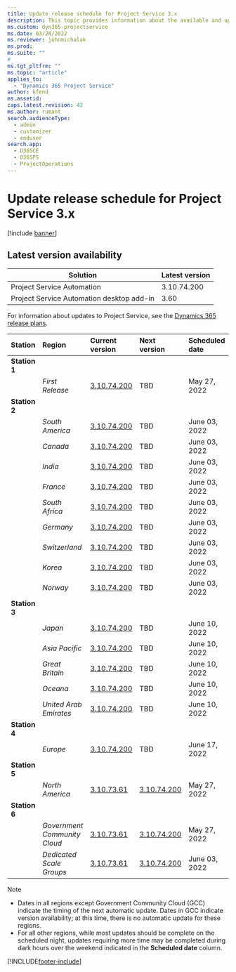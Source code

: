 ```yaml
---
title: Update release schedule for Project Service 3.x
description: This topic provides information about the available and upcoming releases of Dynamics 365 Project Service Automation.
ms.custom: dyn365-projectservice
ms.date: 03/28/2022
ms.reviewer: johnmichalak
ms.prod:
ms.suite: ""
#
ms.tgt_pltfrm: ""
ms.topic: "article"
applies_to: 
  - "Dynamics 365 Project Service"
author: kfend
ms.assetid: 
caps.latest.revision: 42
ms.author: rumant
search.audienceType: 
  - admin
  - customizer
  - enduser
search.app: 
  - D365CE
  - D365PS
  - ProjectOperations
---
```


# Update release schedule for Project Service 3.x

[!include [banner](../includes/psa-now-project-operations.md)]

## Latest version availability

| Solution  | Latest version |
|-------|----|
| Project Service Automation    | 3.10.74.200 |
| Project Service Automation desktop add-in                | 3.60          |

For information about updates to Project Service, see the [Dynamics 365 release plans](/dynamics365/release-plans/). 

| Station  | Region | Current version | Next version |  Scheduled date
| :---   | :---   | :---   | :---   |:---   |         
|<strong>Station 1</strong> | |  |  | |
| | <i>First Release</i> | [3.10.74.200](whats-new-ur43.md) | TBD | May 27, 2022
|<strong>Station 2</strong> | |  |  | |
| | <i>South America</i> | [3.10.74.200](whats-new-ur43.md) | TBD | June 03, 2022
| | <i>Canada</i> | [3.10.74.200](whats-new-ur43.md) | TBD | June 03, 2022
| | <i>India</i> | [3.10.74.200](whats-new-ur43.md) | TBD | June 03, 2022
| | <i>France</i> | [3.10.74.200](whats-new-ur43.md) | TBD | June 03, 2022
| | <i>South Africa</i> | [3.10.74.200](whats-new-ur43.md) | TBD | June 03, 2022
| | <i>Germany</i> | [3.10.74.200](whats-new-ur43.md) | TBD | June 03, 2022
| | <i>Switzerland</i> | [3.10.74.200](whats-new-ur43.md) | TBD | June 03, 2022
| | <i>Korea</i> | [3.10.74.200](whats-new-ur43.md) | TBD | June 03, 2022
| | <i>Norway</i> | [3.10.74.200](whats-new-ur43.md) | TBD | June 03, 2022
|<strong>Station 3</strong> | |  |  | |
| | <i>Japan</i> | [3.10.74.200](whats-new-ur43.md) | TBD | June 10, 2022
| | <i>Asia Pacific</i> | [3.10.74.200](whats-new-ur43.md) | TBD | June 10, 2022
| | <i>Great Britain</i> | [3.10.74.200](whats-new-ur43.md) | TBD | June 10, 2022
| | <i>Oceana</i> | [3.10.74.200](whats-new-ur43.md) | TBD | June 10, 2022
| | <i>United Arab Emirates</i> | [3.10.74.200](whats-new-ur43.md) | TBD | June 10, 2022
|<strong>Station 4</strong> | |  |  | |
| | <i>Europe</i> | [3.10.74.200](whats-new-ur43.md) | TBD | June 17, 2022
|<strong>Station 5</strong> | |  |  | |
| | <i>North America</i> | [3.10.73.61](whats-new-ur-42.md) | [3.10.74.200](whats-new-ur43.md) | May 27, 2022
|<strong>Station 6</strong> | |  |  | |
| | <i>Government Community Cloud</i> | [3.10.73.61](whats-new-ur-42.md) | [3.10.74.200](whats-new-ur43.md) | May 27, 2022
| | <i>Dedicated Scale Groups</i> | [3.10.73.61](whats-new-ur-42.md) | [3.10.74.200](whats-new-ur43.md) | June 03, 2022




>[!Note]
> - Dates in all regions except Government Community Cloud (GCC) indicate the timing of the next automatic update. Dates in GCC indicate version availability; at this time, there is no automatic update for these regions.
> - For all other regions, while most updates should be complete on the scheduled night, updates requiring more time may be completed during dark hours over the weekend indicated in the **Scheduled date** column.


[!INCLUDE[footer-include](../includes/footer-banner.md)]
